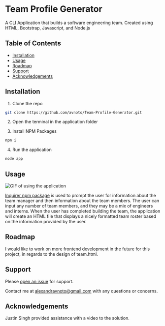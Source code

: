 # Team Profile Generator

A CLI Application that builds a software engineering team. Created using HTML, Bootstrap, Javascript, and Node.js

## Table of Contents

- [Installation](#installation)
- [Usage](#usage)
- [Roadmap](#roadmap)
- [Support](#support)
- [Acknowledgements](#acknowledgements)

## Installation

1. Clone the repo

```sh
git clone https://github.com/avnoto/Team-Profile-Generator.git
```

2. Open the terminal in the application folder

3. Install NPM Packages

```sh
npm i
```

4. Run the application

```sh
node app
```

## Usage

<img src="Assets\teamgengif1.gif" alt="GIF of using the application"/>

[Inquirer npm package](https://github.com/SBoudrias/Inquirer.js/) is used to prompt the user for information about the team manager and then information about the team members. The user can input any number of team members, and they may be a mix of engineers and interns. When the user has completed building the team, the application will create an HTML file that displays a nicely formatted team roster based on the information provided by the user.

## Roadmap

I would like to work on more frontend development in the future for this project, in regards to the design of team.html.

## Support

Please [open an issue](https://github.com/avnoto/Team-Profile-Generator/issues/new) for support.

Contact me at alexandravnoto@gmail.com with any questions or concerns.

## Acknowledgements

Justin Singh provided assistance with a video to the solution.
